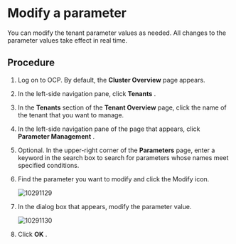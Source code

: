 Modify a parameter
=======================================

You can modify the tenant parameter values as needed. All changes to the parameter values take effect in real time.

Procedure
------------------------------

1. Log on to OCP. By default, the **Cluster Overview** page appears.

2. In the left-side navigation pane, click **Tenants** .

3. In the **Tenants** section of the **Tenant Overview** page, click the name of the tenant that you want to manage.

4. In the left-side navigation pane of the page that appears, click **Parameter Management** .

5. Optional. In the upper-right corner of the **Parameters** page, enter a keyword in the search box to search for parameters whose names meet specified conditions.

6. Find the parameter you want to modify and click the Modify icon.

   ![10291129](https://help-static-aliyun-doc.aliyuncs.com/assets/img/en-US/9334377361/p345679.png)

7. In the dialog box that appears, modify the parameter value.

   ![10291130](https://help-static-aliyun-doc.aliyuncs.com/assets/img/en-US/9334377361/p345682.png)

8. Click **OK** .
